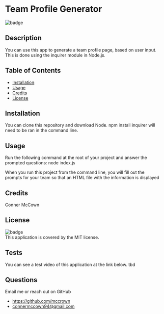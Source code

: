 # Team Profile Generator

  ![badge](https://img.shields.io/badge/license-MIT-brightgreen)<br />

  ## Description 
  You can use this app to generate a team profile page, based on user input. This is done using the inquirer module in Node.js.

  ## Table of Contents

  * [Installation](#installation)
  * [Usage](#usage)
  * [Credits](#credits)
  * [License](#license)

  ## Installation
  You can clone this repository and download Node. npm install inquirer will need to be ran in the command line.

  ## Usage
  Run the following command at the root of your project and answer the prompted questions:
  node index.js
  
  When you run this project from the command line, you will fill out the prompts for your team so that an HTML file with the information is displayed

  ## Credits
  Conner McCown

  ## License
  ![badge](https://img.shields.io/badge/license-MIT-brightgreen)
  <br />
  This application is covered by the MIT license.  

  ## Tests
  You can see a test video of this application at the link below.
  tbd

  ## Questions
  Email me or reach out on GitHub
  * https://github.com/mccrown
  * connermccown94@gmail.com